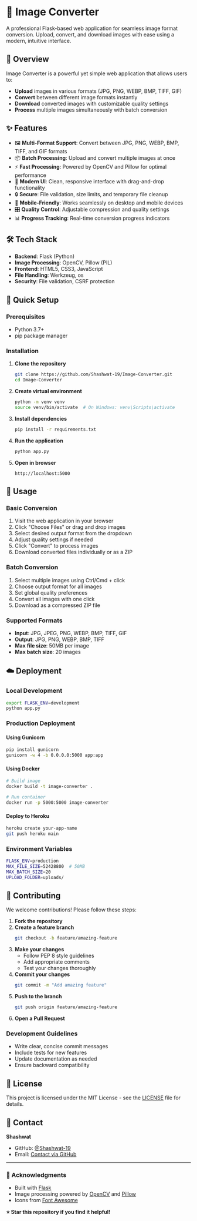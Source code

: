 # 🔄 Image Converter

A professional Flask-based web application for seamless image format conversion. Upload, convert, and download images with ease using a modern, intuitive interface.

## 🌟 Overview

Image Converter is a powerful yet simple web application that allows users to:
- **Upload** images in various formats (JPG, PNG, WEBP, BMP, TIFF, GIF)
- **Convert** between different image formats instantly
- **Download** converted images with customizable quality settings
- **Process** multiple images simultaneously with batch conversion

## ✨ Features

- 🖼️ **Multi-Format Support**: Convert between JPG, PNG, WEBP, BMP, TIFF, and GIF formats
- 📦 **Batch Processing**: Upload and convert multiple images at once
- ⚡ **Fast Processing**: Powered by OpenCV and Pillow for optimal performance
- 🎨 **Modern UI**: Clean, responsive interface with drag-and-drop functionality
- 🔒 **Secure**: File validation, size limits, and temporary file cleanup
- 📱 **Mobile-Friendly**: Works seamlessly on desktop and mobile devices
- 🎛️ **Quality Control**: Adjustable compression and quality settings
- 📊 **Progress Tracking**: Real-time conversion progress indicators

## 🛠️ Tech Stack

- **Backend**: Flask (Python)
- **Image Processing**: OpenCV, Pillow (PIL)
- **Frontend**: HTML5, CSS3, JavaScript
- **File Handling**: Werkzeug, os
- **Security**: File validation, CSRF protection

## 🚀 Quick Setup

### Prerequisites
- Python 3.7+
- pip package manager

### Installation

1. **Clone the repository**
   ```bash
   git clone https://github.com/Shashwat-19/Image-Converter.git
   cd Image-Converter
   ```

2. **Create virtual environment**
   ```bash
   python -m venv venv
   source venv/bin/activate  # On Windows: venv\Scripts\activate
   ```

3. **Install dependencies**
   ```bash
   pip install -r requirements.txt
   ```

4. **Run the application**
   ```bash
   python app.py
   ```

5. **Open in browser**
   ```
   http://localhost:5000
   ```

## 📖 Usage

### Basic Conversion
1. Visit the web application in your browser
2. Click "Choose Files" or drag and drop images
3. Select desired output format from the dropdown
4. Adjust quality settings if needed
5. Click "Convert" to process images
6. Download converted files individually or as a ZIP

### Batch Conversion
1. Select multiple images using Ctrl/Cmd + click
2. Choose output format for all images
3. Set global quality preferences
4. Convert all images with one click
5. Download as a compressed ZIP file

### Supported Formats
- **Input**: JPG, JPEG, PNG, WEBP, BMP, TIFF, GIF
- **Output**: JPG, PNG, WEBP, BMP, TIFF
- **Max file size**: 50MB per image
- **Max batch size**: 20 images

## ☁️ Deployment

### Local Development
```bash
export FLASK_ENV=development
python app.py
```

### Production Deployment

#### Using Gunicorn
```bash
pip install gunicorn
gunicorn -w 4 -b 0.0.0.0:5000 app:app
```

#### Using Docker
```bash
# Build image
docker build -t image-converter .

# Run container
docker run -p 5000:5000 image-converter
```

#### Deploy to Heroku
```bash
heroku create your-app-name
git push heroku main
```

### Environment Variables
```bash
FLASK_ENV=production
MAX_FILE_SIZE=52428800  # 50MB
MAX_BATCH_SIZE=20
UPLOAD_FOLDER=uploads/
```

## 🤝 Contributing

We welcome contributions! Please follow these steps:

1. **Fork the repository**
2. **Create a feature branch**
   ```bash
   git checkout -b feature/amazing-feature
   ```
3. **Make your changes**
   - Follow PEP 8 style guidelines
   - Add appropriate comments
   - Test your changes thoroughly
4. **Commit your changes**
   ```bash
   git commit -m "Add amazing feature"
   ```
5. **Push to the branch**
   ```bash
   git push origin feature/amazing-feature
   ```
6. **Open a Pull Request**

### Development Guidelines
- Write clear, concise commit messages
- Include tests for new features
- Update documentation as needed
- Ensure backward compatibility

## 📜 License

This project is licensed under the MIT License - see the [LICENSE](LICENSE) file for details.

## 📧 Contact

**Shashwat**
- GitHub: [@Shashwat-19](https://github.com/Shashwat-19)
- Email: [Contact via GitHub](https://github.com/Shashwat-19)

---

### 🙏 Acknowledgments

- Built with [Flask](https://flask.palletsprojects.com/)
- Image processing powered by [OpenCV](https://opencv.org/) and [Pillow](https://pillow.readthedocs.io/)
- Icons from [Font Awesome](https://fontawesome.com/)

**⭐ Star this repository if you find it helpful!**
